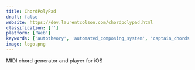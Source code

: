 ```yaml
---
title: ChordPolyPad
draft: false 
website: https://dev.laurentcolson.com/chordpolypad.html
classification: ['']
platform: ['Web']
keywords: ['autotheory', 'automated_composing_system', 'captain_chords', 'chordmaps2', 'cthulhu', 'harmony_builder', 'harmony_improvisator', 'helio_workstation', 'hookpad', 'itvl', 'liquid_music', 'mixtikl', 'navichord', 'noatikl', 'obscurium', 'odesi', 'orb_composer_s', 'sharp11', 'synfire', 'waveform']
image: logo.png
---
```

MIDI chord generator and player for iOS